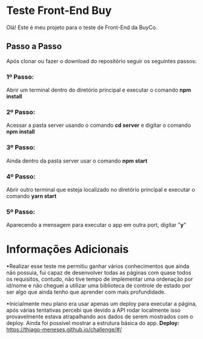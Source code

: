 # Teste Front-End Buy

Olá! Este é meu projeto para o teste de Front-End da BuyCo.

## Passo a Passo
Após clonar ou fazer o download do repositório seguir os seguintes passos:

### **1º Passo:**
Abrir um terminal dentro do diretório principal e executar o comando **npm install**

### **2º Passo:**
Acessar a pasta server usando o comando **cd server** e digitar o comando **npm install**

### **3º Passo:**
Ainda dentro da pasta server usar o comando **npm start**

### **4º Passo:**
Abrir outro terminal que esteja localizado no diretório principal e executar o comando **yarn start**

### **5º Passo:**
Aparecendo a mensagem para executar o app em outra port,  digitar "**y**"



# Informações Adicionais

•Realizar esse teste me permitiu ganhar vários conhecimentos que ainda não possuia, fui capaz de desenvolver todas as páginas com quase todos os requisitos, contudo, não tive tempo de implementar uma ordenação por id/nome e não cheguei a utilizar uma biblioteca de controle de estado por ser algo que ainda tenho que aprender com mais profundidade.

•Inicialmente meu plano era usar apenas um deploy para executar a página, após várias tentativas percebi que devido a API rodar localmente isso provavelmente estava atrapalhando aos dados de serem mostrados com o deploy. Ainda foi possível mostrar a estrutura básica do app.
**Deploy:** https://thiago-meneses.github.io/challenge/#/

